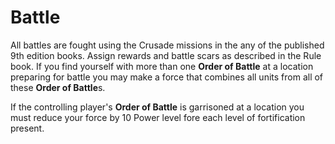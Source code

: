 # Battle
All battles are fought using the Crusade missions in the any of the published 9th edition books. Assign rewards and battle scars as described in the Rule book.
If you find yourself with more than one **Order of Battle** at a location preparing for battle you may make a force that combines all units from all of these **Order of Battle**s.

If the controlling player's **Order of Battle** is garrisoned at a location you must reduce your force by 10 Power level fore each level of fortification present.
